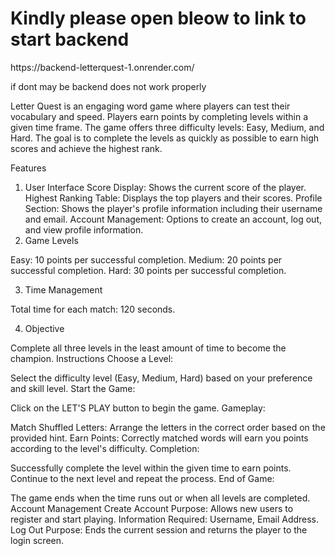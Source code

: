 <h1>Kindly please open bleow to link to start backend</h1>
<a>https://backend-letterquest-1.onrender.com/</a>
<p>if dont may be backend does not work properly</p>



Letter Quest is an engaging word game where players can test their vocabulary and speed. Players earn points by completing levels within a given time frame. The game offers three difficulty levels: Easy, Medium, and Hard. The goal is to complete the levels as quickly as possible to earn high scores and achieve the highest rank.

Features
1. User Interface
Score Display: Shows the current score of the player.
Highest Ranking Table: Displays the top players and their scores.
Profile Section: Shows the player's profile information including their username and email.
Account Management: Options to create an account, log out, and view profile information.
2. Game Levels
   
Easy: 10 points per successful completion.
Medium: 20 points per successful completion.
Hard: 30 points per successful completion.

3. Time Management
   
Total time for each match: 120 seconds.

4. Objective

Complete all three levels in the least amount of time to become the champion.
Instructions
Choose a Level:

Select the difficulty level (Easy, Medium, Hard) based on your preference and skill level.
Start the Game:

Click on the LET'S PLAY button to begin the game.
Gameplay:

Match Shuffled Letters: Arrange the letters in the correct order based on the provided hint.
Earn Points: Correctly matched words will earn you points according to the level's difficulty.
Completion:

Successfully complete the level within the given time to earn points.
Continue to the next level and repeat the process.
End of Game:

The game ends when the time runs out or when all levels are completed.
Account Management
Create Account
Purpose: Allows new users to register and start playing.
Information Required: Username, Email Address.
Log Out
Purpose: Ends the current session and returns the player to the login screen.
